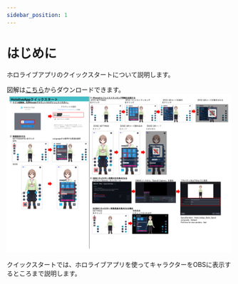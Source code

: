```yaml
---
sidebar_position: 1
---
```

# はじめに

ホロライブアプリのクイックスタートについて説明します。

図解は<span class="big-text">[こちら](/pdf/hololiveapp-quick-start.pdf)</span>からダウンロードできます。  
![img.png](img.png)

クイックスタートでは、ホロライブアプリを使ってキャラクターをOBSに表示するところまで説明します。